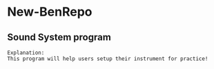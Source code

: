 # New-BenRepo
## Sound System program
```
Explanation:
This program will help users setup their instrument for practice!

```